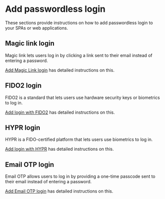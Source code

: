 # Add passwordless login

These sections provide instructions on how to add passwordless login to your SPAs or web applications.

## Magic link login

Magic link lets users log in by clicking a link sent to their email instead of entering a password.

[Add Magic Link login]({{base_path}}/passwordless-login/add-passwordless-login-with-magic-link/) has detailed instructions on this.

## FIDO2 login

FIDO2 is a standard that lets users use hardware security keys or biometrics to log in.

[Add login with FIDO2]({{base_path}}/passwordless-login/add-passwordless-login-with-fido/) has detailed instructions on this.

## HYPR login

HYPR is a FIDO-certified platform that lets users use biometrics to log in.

[Add login with HYPR]({{base_path}}/passwordless-login/add-passwordless-login-with-hypr/) has detailed instructions on this.

## Email OTP login

Email OTP allows users to log in by providing a one-time passcode sent to their email instead of entering a password.

[Add Email OTP login]({{base_path}}/passwordless-login/add-passwordless-login-with-email-otp/) has detailed instructions on this.
